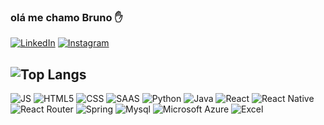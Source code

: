 ### olá me chamo Bruno ✋


[![LinkedIn](https://img.shields.io/badge/LinkedIn-0077B5?style=for-the-badge&logo=linkedin&logoColor=white)](https://www.linkedin.com/in/brueducaputo/)
[![Instagram](https://img.shields.io/badge/Instagram-E4405F?style=for-the-badge&logo=instagram&logoColor=white)](https://www.instagram.com/bruno.caputo.16/)


![Top Langs](https://github-readme-stats.vercel.app/api/top-langs/?username=Brunin16&hide_progress=true)
-----
![JS](	https://img.shields.io/badge/JavaScript-F7DF1E?style=for-the-badge&logo=javascript&logoColor=black)
![HTML5](https://img.shields.io/badge/HTML5-E34F26?style=for-the-badge&logo=html5&logoColor=white)
![CSS](	https://img.shields.io/badge/CSS3-1572B6?style=for-the-badge&logo=css3&logoColor=white)
![SAAS](		https://img.shields.io/badge/Sass-CC6699?style=for-the-badge&logo=sass&logoColor=white)
![Python](https://img.shields.io/badge/Python-14354C?style=for-the-badge&logo=python&logoColor=white)
![Java](https://img.shields.io/badge/Java-ED8B00?style=for-the-badge&logo=openjdk&logoColor=white)
![React](	https://img.shields.io/badge/React-20232A?style=for-the-badge&logo=react&logoColor=61DAFB)
![React Native](		https://img.shields.io/badge/React_Native-20232A?style=for-the-badge&logo=react&logoColor=61DAFB)
![React Router](https://img.shields.io/badge/React_Router-CA4245?style=for-the-badge&logo=react-router&logoColor=white)
![Spring](https://img.shields.io/badge/Spring-6DB33F?style=for-the-badge&logo=spring&logoColor=white)
![Mysql](https://img.shields.io/badge/MySQL-00000F?style=for-the-badge&logo=mysql&logoColor=white)
![Microsoft Azure](https://img.shields.io/badge/Microsoft_Azure-0089D6?style=for-the-badge&logo=microsoft-azure&logoColor=white)
![Excel](https://img.shields.io/badge/Microsoft_Excel-217346?style=for-the-badge&logo=microsoft-excel&logoColor=white)
